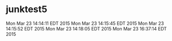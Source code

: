 # junktest5
Mon Mar 23 14:14:11 EDT 2015
Mon Mar 23 14:15:45 EDT 2015
Mon Mar 23 14:15:52 EDT 2015
Mon Mar 23 14:18:05 EDT 2015
Mon Mar 23 16:37:14 EDT 2015
